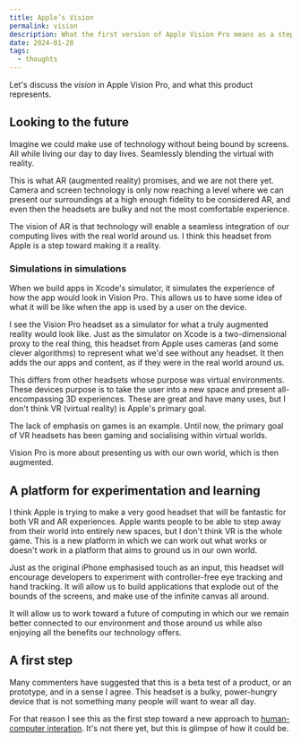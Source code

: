 ```yaml
---
title: Apple’s Vision
permalink: vision
description: What the first version of Apple Vision Pro means as a stepping stone toward an AR future
date: 2024-01-28
tags:
  - thoughts
---
```


Let's discuss the _vision_ in Apple Vision Pro, and what this product represents.

## Looking to the future

Imagine we could make use of technology without being bound by screens. All while living our day to day lives. Seamlessly blending the virtual with reality.

This is what AR (augmented reality) promises, and we are not there yet. Camera and screen technology is only now reaching a level where we can present our surroundings at a high enough fidelity to be considered AR, and even then the headsets are bulky and not the most comfortable experience.

The vision of AR is that technology will enable a seamless integration of our computing lives with the real world around us. I think this headset from Apple is a step toward making it a reality.

### Simulations in simulations

When we build apps in Xcode's simulator, it simulates the experience of how the app would look in Vision Pro. This allows us to have some idea of what it will be like when the app is used by a user on the device.

I see the Vision Pro headset as a simulator for what a truly augmented reality would look like. Just as the simulator on Xcode is a two-dimensional proxy to the real thing, this headset from Apple uses cameras (and some clever algorithms) to represent what we'd see without any headset. It then adds the our apps and content, as if they were in the real world around us.

This differs from other headsets whose purpose was virtual environments. These devices purpose is to take the user into a new space and present all-encompassing 3D experiences. These are great and have many uses, but I don't think VR (virtual reality) is Apple's primary goal.

The lack of emphasis on games is an example. Until now, the primary goal of VR headsets has been gaming and socialising within virtual worlds.

Vision Pro is more about presenting us with our own world, which is then augmented.

## A platform for experimentation and learning

I think Apple is trying to make a very good headset that will be fantastic for both VR and AR experiences. Apple wants people to be able to step away from their world into entirely new spaces, but I don't think VR is the whole game. This is a new platform in which we can work out what works or doesn't work in a platform that aims to ground us in our own world.

Just as the original iPhone emphasised touch as an input, this headset will encourage developers to experiment with controller-free eye tracking and hand tracking. It will allow us to build applications that explode out of the bounds of the screens, and make use of the infinite canvas all around.

It will allow us to work toward a future of computing in which our we remain better connected to our environment and those around us while also enjoying all the benefits our technology offers.

## A first step

Many commenters have suggested that this is a beta test of a product, or an prototype, and in a sense I agree. This headset is a bulky, power-hungry device that is not something many people will want to wear all day.

For that reason I see this as the first step toward a new approach to [human-computer interation](https://en.wikipedia.org/wiki/Human–computer_interaction). It's not there yet, but this is glimpse of how it could be.
